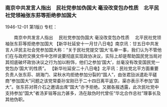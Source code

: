 ### 南京中共发言人指出　民社党参加伪国大  毫没改变包办性质　北平民社党领袖张东荪等拒绝参加国大

1946-12-01
第1版()
专栏：

　　南京中共发言人指出
  　民社党参加伪国大
    毫没改变包办性质
  　北平民社党领袖张东荪等拒绝参加国大
    【新华社延安十一月廿八日电】南京讯：廿五日中共发言人评民主社会党参加国大称：“关于民社党提交‘国大’名单一事，我们认为不管他们在与政府交换文件中怎样说要彻底实现政协决议，实际上却是帮助国民党当局对其彻底破坏政协决议之行为加以粉饰，他们之参加‘国大’，丝毫没有改变国民党一党包办‘国大’的性质”。
    【新华社延安二十八日电】北平讯：民社党北平方面重要负责人张东荪、胡海门、梁秋水均拒绝参加分裂的“国人”，由张君劢派遣赴平磋商“参加国大”问题之该党常委孙宝刚已于二十四日离平返京，渠亦表示不参加“国大”。张东荪对蒋介石之邀请出席“国大”亦予拒绝。又据各报透露，此次民社党中支持参加“国大”者汤芗铭等出力甚多，汤在敌伪时代曾任“华北合作总社”理事长及其他伪职。
